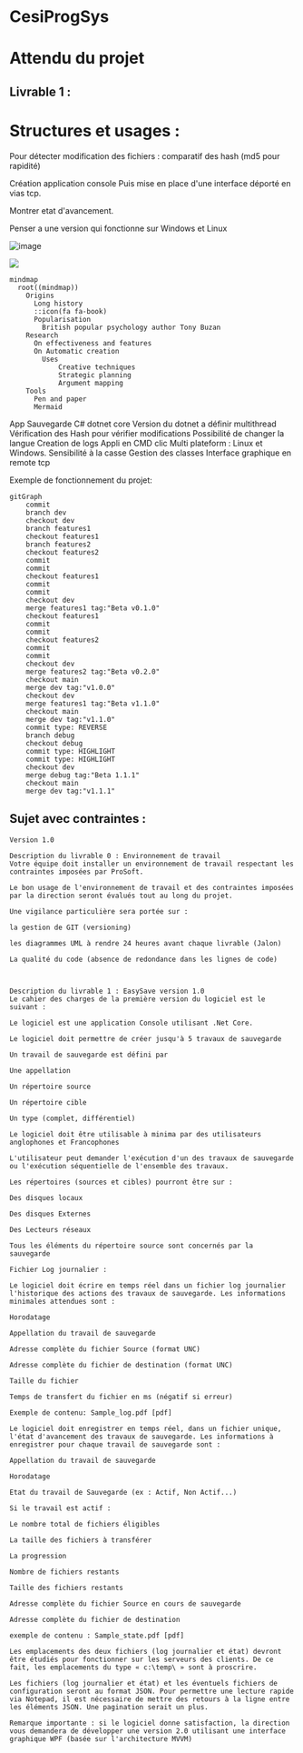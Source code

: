 ﻿# CesiProgSys


# Attendu du projet 

## Livrable 1 : 


# Structures et usages :

Pour détecter modification des fichiers : comparatif des hash (md5 pour rapidité)


Création application console 
Puis mise en place d'une interface déporté en vias tcp. 

Montrer etat d'avancement. 


Penser a une version qui fonctionne sur Windows et Linux

![image](https://user-images.githubusercontent.com/102410364/214019216-da5dd7c5-df74-4353-9773-92c86f4ed934.png)



[![](https://mermaid.ink/img/pako:eNpNUctKxEAQ_JVmvC5-QG6yCyq4IAT0kks700ka5uU8VmXZf_G635Efs-PqJs0cBqqqq2rmqHQwpBrl2BuHsfOdB5m7GKHFeqABkyHY3oAJxVMBHRJdKPO8UMocPJj6jyOY6dyz57SwXLWFy5gIzUo6nRP3rLH8LqAMD5hHiKEmOFwwSuCCuZLyIn4OOfMbWy7TWbSgR_SD0C3K8UNdRdyK7Z8F2DCslkhHy0AetvsdaMt6gfZzYogWC_UhOWjgiX39BCn4Kg8VPvItLOyW_JJm-p5TaMyZVpR7ytee2s7gKsijL5R61ARDwjjye6U5ViIXCkHRURapjXKUHLKRzzrO2k6VkRx1qpGroR4lc6c6fxIq1hLaL69VU1KljarRSJUdoxg41fRoM51-AL1ZqN0?type=png)](https://mermaid.live/edit#pako:eNpNUctKxEAQ_JVmvC5-QG6yCyq4IAT0kks700ka5uU8VmXZf_G635Efs-PqJs0cBqqqq2rmqHQwpBrl2BuHsfOdB5m7GKHFeqABkyHY3oAJxVMBHRJdKPO8UMocPJj6jyOY6dyz57SwXLWFy5gIzUo6nRP3rLH8LqAMD5hHiKEmOFwwSuCCuZLyIn4OOfMbWy7TWbSgR_SD0C3K8UNdRdyK7Z8F2DCslkhHy0AetvsdaMt6gfZzYogWC_UhOWjgiX39BCn4Kg8VPvItLOyW_JJm-p5TaMyZVpR7ytee2s7gKsijL5R61ARDwjjye6U5ViIXCkHRURapjXKUHLKRzzrO2k6VkRx1qpGroR4lc6c6fxIq1hLaL69VU1KljarRSJUdoxg41fRoM51-AL1ZqN0)

```mermaid
mindmap
  root((mindmap))
    Origins
      Long history
      ::icon(fa fa-book)
      Popularisation
        British popular psychology author Tony Buzan
    Research
      On effectiveness and features
      On Automatic creation
        Uses
            Creative techniques
            Strategic planning
            Argument mapping
    Tools
      Pen and paper
      Mermaid
```

App Sauvegarde C# dotnet core
Version du dotnet a définir
multithread
Vérification des Hash pour vérifier modifications
Possibilité de changer la langue
Creation de logs
Appli en CMD clic
Multi plateform : Linux et Windows.
Sensibilité à la casse
Gestion des classes
Interface graphique en remote tcp

Exemple de fonctionnement du projet:
```mermaid
gitGraph
    commit
    branch dev
    checkout dev
    branch features1
    checkout features1
    branch features2
    checkout features2
    commit
    commit
    checkout features1
    commit
    commit
    checkout dev
    merge features1 tag:"Beta v0.1.0"
    checkout features1
    commit
    commit
    checkout features2
    commit
    commit
    checkout dev
    merge features2 tag:"Beta v0.2.0"
    checkout main
    merge dev tag:"v1.0.0"
    checkout dev
    merge features1 tag:"Beta v1.1.0"
    checkout main
    merge dev tag:"v1.1.0"
    commit type: REVERSE
    branch debug
    checkout debug
    commit type: HIGHLIGHT
    commit type: HIGHLIGHT
    checkout dev
    merge debug tag:"Beta 1.1.1"
    checkout main
    merge dev tag:"v1.1.1"
```

## Sujet avec contraintes :

```
Version 1.0

Description du livrable 0 : Environnement de travail
Votre équipe doit installer un environnement de travail respectant les contraintes imposées par ProSoft.

Le bon usage de l'environnement de travail et des contraintes imposées par la direction seront évalués tout au long du projet.

Une vigilance particulière sera portée sur :

la gestion de GIT (versioning)

les diagrammes UML à rendre 24 heures avant chaque livrable (Jalon)

La qualité du code (absence de redondance dans les lignes de code)

 

Description du livrable 1 : EasySave version 1.0
Le cahier des charges de la première version du logiciel est le suivant :

Le logiciel est une application Console utilisant .Net Core.

Le logiciel doit permettre de créer jusqu'à 5 travaux de sauvegarde

Un travail de sauvegarde est défini par

Une appellation

Un répertoire source

Un répertoire cible

Un type (complet, différentiel)

Le logiciel doit être utilisable à minima par des utilisateurs anglophones et Francophones

L'utilisateur peut demander l'exécution d'un des travaux de sauvegarde ou l'exécution séquentielle de l'ensemble des travaux.

Les répertoires (sources et cibles) pourront être sur :

Des disques locaux

Des disques Externes

Des Lecteurs réseaux

Tous les éléments du répertoire source sont concernés par la sauvegarde

Fichier Log journalier :

Le logiciel doit écrire en temps réel dans un fichier log journalier l'historique des actions des travaux de sauvegarde. Les informations minimales attendues sont :

Horodatage

Appellation du travail de sauvegarde

Adresse complète du fichier Source (format UNC)

Adresse complète du fichier de destination (format UNC)

Taille du fichier

Temps de transfert du fichier en ms (négatif si erreur)

Exemple de contenu: Sample_log.pdf [pdf]

Le logiciel doit enregistrer en temps réel, dans un fichier unique, l'état d'avancement des travaux de sauvegarde. Les informations à enregistrer pour chaque travail de sauvegarde sont :

Appellation du travail de sauvegarde

Horodatage

Etat du travail de Sauvegarde (ex : Actif, Non Actif...)

Si le travail est actif :

Le nombre total de fichiers éligibles

La taille des fichiers à transférer

La progression

Nombre de fichiers restants

Taille des fichiers restants

Adresse complète du fichier Source en cours de sauvegarde

Adresse complète du fichier de destination

exemple de contenu : Sample_state.pdf [pdf]

Les emplacements des deux fichiers (log journalier et état) devront être étudiés pour fonctionner sur les serveurs des clients. De ce fait, les emplacements du type « c:\temp\ » sont à proscrire.

Les fichiers (log journalier et état) et les éventuels fichiers de configuration seront au format JSON. Pour permettre une lecture rapide via Notepad, il est nécessaire de mettre des retours à la ligne entre les éléments JSON. Une pagination serait un plus.

Remarque importante : si le logiciel donne satisfaction, la direction vous demandera de développer une version 2.0 utilisant une interface graphique WPF (basée sur l'architecture MVVM)

 ```
